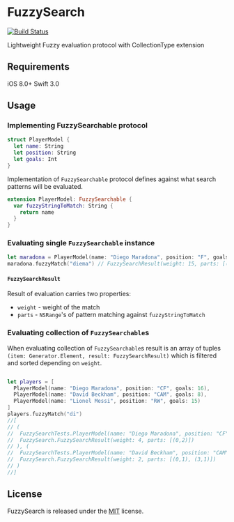 # FuzzySearch

[![Build Status](https://travis-ci.org/viktorasl/FuzzySearch.svg)](https://travis-ci.org/viktorasl/FuzzySearch)

Lightweight Fuzzy evaluation protocol with CollectionType extension

## Requirements

iOS 8.0+
Swift 3.0

## Usage

### Implementing FuzzySearchable protocol

```swift
struct PlayerModel {
  let name: String
  let position: String
  let goals: Int
}
```

Implementation of `FuzzySearchable` protocol defines against what search patterns will be evaluated.
```swift
extension PlayerModel: FuzzySearchable {
  var fuzzyStringToMatch: String {
    return name
  }
}
```

### Evaluating single `FuzzySearchable` instance

```swift
let maradona = PlayerModel(name: "Diego Maradona", position: "F", goals: 16)
maradona.fuzzyMatch("diema") // FuzzySearchResult(weight: 15, parts: [(0,3), (6,2)])
```

#### `FuzzySearchResult`

Result of evaluation carries two properties:
- `weight` - weight of the match
- `parts` - `NSRange`'s of pattern matching against `fuzzyStringToMatch`

### Evaluating collection of `FuzzySearchable`s

When evaluating collection of `FuzzySearchable`s result is an array of tuples `(item: Generator.Element, result: FuzzySearchResult)` which is filtered and sorted depending on `weight`.

```swift

let players = [
  PlayerModel(name: "Diego Maradona", position: "CF", goals: 16),
  PlayerModel(name: "David Beckham", position: "CAM", goals: 8),
  PlayerModel(name: "Lionel Messi", position: "RW", goals: 15)
]
players.fuzzyMatch("di")
//[
// (
//  FuzzySearchTests.PlayerModel(name: "Diego Maradona", position: "CF", goals: 16),
//  FuzzySearch.FuzzySearchResult(weight: 4, parts: [(0,2)])
// ), (
//  FuzzySearchTests.PlayerModel(name: "David Beckham", position: "CAM", goals: 8),
//  FuzzySearch.FuzzySearchResult(weight: 2, parts: [(0,1), (3,1)])
// )
//]
```

## License

FuzzySearch is released under the [MIT](LICENSE) license.
